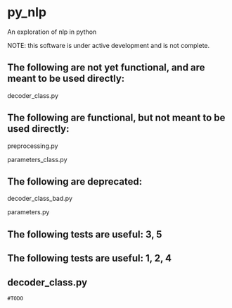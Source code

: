 # py_nlp
An exploration of nlp in python

NOTE: this software is under active development and is not complete.

## The following are not yet functional, and are meant to be used directly:

decoder_class.py

## The following are functional, but not meant to be used directly:

preprocessing.py

parameters_class.py

## The following are deprecated:

decoder_class_bad.py

parameters.py

## The following tests are useful: 3, 5

## The following tests are useful: 1, 2, 4

## decoder_class.py

    #TODO
